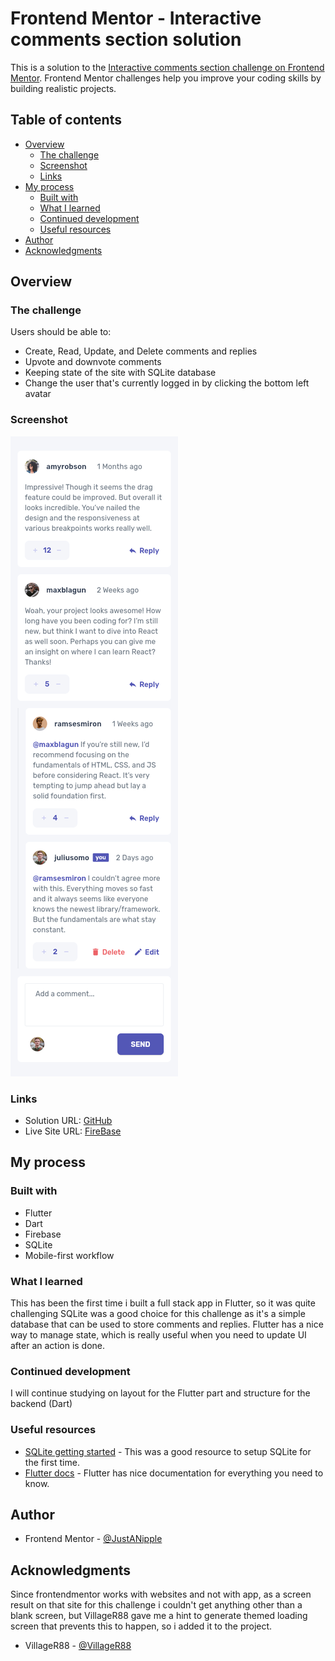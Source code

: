 # Frontend Mentor - Interactive comments section solution

This is a solution to
the [Interactive comments section challenge on Frontend Mentor](https://www.frontendmentor.io/challenges/interactive-comments-section-iG1RugEG9).
Frontend Mentor challenges help you improve your coding skills by building realistic projects.

## Table of contents

- [Overview](#overview)
    - [The challenge](#the-challenge)
    - [Screenshot](#screenshot)
    - [Links](#links)
- [My process](#my-process)
    - [Built with](#built-with)
    - [What I learned](#what-i-learned)
    - [Continued development](#continued-development)
    - [Useful resources](#useful-resources)
- [Author](#author)
- [Acknowledgments](#acknowledgments)

## Overview

### The challenge

Users should be able to:

- Create, Read, Update, and Delete comments and replies
- Upvote and downvote comments
- Keeping state of the site with SQLite database
- Change the user that's currently logged in by clicking the bottom left avatar

### Screenshot

![](./assets/mobile_solution.png)

### Links

- Solution URL: [GitHub](https://github.com/JustANipple/interactive_comments_section)
- Live Site URL: [FireBase](https://interactive-comments-6768e.web.app/)

## My process

### Built with

- Flutter
- Dart
- Firebase
- SQLite
- Mobile-first workflow

### What I learned

This has been the first time i built a full stack app in Flutter, so it was quite challenging
SQLite was a good choice for this challenge as it's a simple database that can be used to store
comments and replies.
Flutter has a nice way to manage state, which is really useful when you need to update UI after an
action is done.

### Continued development

I will continue studying on layout for the Flutter part and structure for the backend (Dart)

### Useful resources

- [SQLite getting started](https://www.sqlitetutorial.net/sqlite-getting-started/) - This was a good
  resource to setup SQLite for the first time.
- [Flutter docs](https://docs.flutter.dev/) - Flutter has nice documentation for everything you need
  to know.

## Author

- Frontend Mentor - [@JustANipple](https://www.frontendmentor.io/profile/JustANipple)

## Acknowledgments

Since frontendmentor works with websites and not with app, as a screen result on that site for this
challenge i couldn't get anything other than a blank screen, but VillageR88 gave me a hint to
generate themed loading screen that prevents this to happen, so i added it to the project.
- VillageR88 - [@VillageR88](https://github.com/VillageR88)